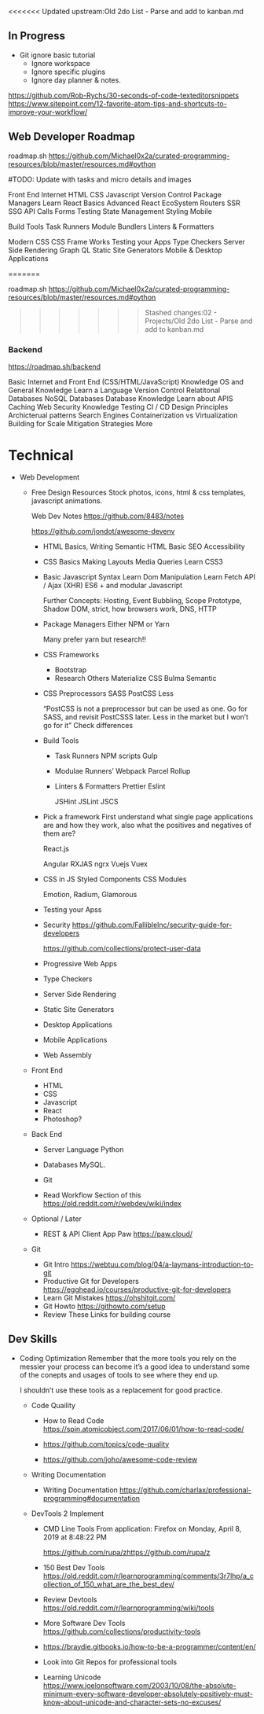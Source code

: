 <<<<<<< Updated upstream:Old 2do List - Parse and add to kanban.md
## In Progress 


-  Git ignore basic tutorial 
	- Ignore workspace
	- Ignore specific plugins
	- Ignore day planner & notes. 







https://github.com/Rob-Rychs/30-seconds-of-code-texteditorsnippets
https://www.sitepoint.com/12-favorite-atom-tips-and-shortcuts-to-improve-your-workflow/




## Web Developer Roadmap

roadmap.sh
https://github.com/Michael0x2a/curated-programming-resources/blob/master/resources.md#python

#TODO: Update with tasks and micro details and images


Front End
Internet
HTML
CSS
Javascript
Version Control
Package Managers
Learn React
Basics
Advanced React
EcoSystem
Routers
SSR
SSG
API Calls
Forms
Testing
State Management
Styling
Mobile


Build Tools
Task Runners
Module Bundlers
Linters & Formatters

Modern CSS
CSS Frame Works
Testing your Apps
Type Checkers
Server Side Rendering
Graph QL
Static Site Generators
Mobile & Desktop Applications


=======


roadmap.sh
https://github.com/Michael0x2a/curated-programming-resources/blob/master/resources.md#python

>>>>>>> Stashed changes:02 - Projects/Old 2do List - Parse and add to kanban.md


### Backend

https://roadmap.sh/backend

Basic Internet and Front End (CSS/HTML/JavaScript) Knowledge
OS and General Knowledge
Learn a Language
Version Control
Relatitonal Databases
NoSQL Databases
Database Knowledge
Learn about APIS
Caching
Web Security Knowledge
Testing
CI / CD
Design Principles
Archicterual patterns
Search Engines
Containerization vs Virtualization
Building for Scale
Mitigation Strategies
More






# Technical

- Web Development 
	- Free Design Resources 
		Stock photos, icons, html & css templates, javascript animations.


		Web Dev Notes <https://github.com/8483/notes>
		
		https://github.com/jondot/awesome-devenv 

		- HTML 
			Basics, 
			Writing Semantic HTML
			Basic SEO
			Accessibility

		- CSS 
			Basics
			Making Layouts
			Media Queries
			Learn CSS3

		- Basic Javascript 
			Syntax
			Learn Dom Manipulation
			Learn Fetch API / Ajax (XHR)
			ES6 + and modular Javascript
			
			Further Concepts:
			Hosting, Event Bubbling, Scope Prototype, Shadow DOM, strict, how browsers work, DNS, HTTP

		- Package Managers 
			Either NPM or Yarn
			
			Many prefer yarn but research!!

		- CSS Frameworks 
			- Bootstrap 
			- Research Others 
				Materialize CSS
				Bulma
				Semantic

		- CSS Preprocessors 
			SASS
			PostCSS
			Less
			
			“PostCSS is not a preprocessor but can be used as one. Go for SASS, and revisit PostCSSS later. Less in the market but I won’t go for it” 
			Check differences

		- Build Tools 
			- Task Runners 
				NPM scripts
				Gulp

			- Modulae Runners’ 
				Webpack
				Parcel
				Rollup

			- Linters & Formatters 
				Prettier
				Eslint
				
				
				JSHint
				JSLint
				JSCS

		- Pick a framework 
			First understand what single page applications are and how they work, also what the positives and negatives of them are?
			
			React.js
			
			Angular 
				RXJAS
				ngrx
			Vuejs
				Vuex

		- CSS in JS 
			Styled Components
			CSS Modules
			
			Emotion, Radium, Glamorous

		- Testing your Apss 
		- Security 
			https://github.com/FallibleInc/security-guide-for-developers
			
			https://github.com/collections/protect-user-data

		- Progressive Web Apps 
		- Type Checkers 
		- Server Side Rendering 
		- Static Site Generators 
		- Desktop Applications 
		- Mobile Applications 
		- Web Assembly 
	- Front End 
		- HTML  
		- CSS 
		- Javascript 
		- React 
		- Photoshop? 
	- Back End 
		- Server Language 
			Python

		- Databases 
			MySQL.

		- Git 
		- Read Workflow Section of this 
			https://old.reddit.com/r/webdev/wiki/index
	- Optional / Later 
		- REST & API Client App Paw 
			https://paw.cloud/
	- Git 
		- Git Intro 
			https://webtuu.com/blog/04/a-laymans-introduction-to-git
		- Productive Git for Developers 
			https://egghead.io/courses/productive-git-for-developers
		- Learn Git Mistakes 
			https://ohshitgit.com/
		- Git Howto 
			https://githowto.com/setup
		- Review These Links for building course 
	




## Dev Skills

- Coding Optimization 
	Remember that the more tools you rely on the messier your process can become it’s a good idea to understand some of the conepts and usages of tools to see where they end up.
	
	I shouldn’t use these tools as a replacement for good practice.
	- Code Quaility 
		- How to Read Code 
			https://spin.atomicobject.com/2017/06/01/how-to-read-code/

		- https://github.com/topics/code-quality 
		- https://github.com/joho/awesome-code-review 
	- Writing Documentation 
		- Writing Documentation 
			https://github.com/charlax/professional-programming#documentation

	- DevTools 2 Implement 
		- CMD Line Tools 
			From application: Firefox on Monday, April 8, 2019 at 8:48:22 PM
			
			https://github.com/rupa/zhttps://github.com/rupa/z
			
			
		- 150 Best Dev Tools 
			https://old.reddit.com/r/learnprogramming/comments/3r7lhp/a_collection_of_150_what_are_the_best_dev/
		- Review Devtools 
			https://old.reddit.com/r/learnprogramming/wiki/tools

		- More Software Dev Tools 
			https://github.com/collections/productivity-tools

		- https://braydie.gitbooks.io/how-to-be-a-programmer/content/en/ 
		- Look into Git Repos for professional tools 
		- Learning Unicode 
			https://www.joelonsoftware.com/2003/10/08/the-absolute-minimum-every-software-developer-absolutely-positively-must-know-about-unicode-and-character-sets-no-excuses/



